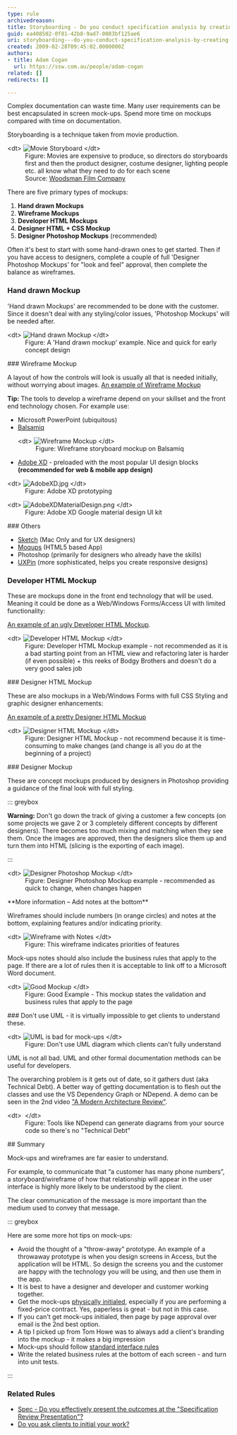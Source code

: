 ```yaml
---
type: rule
archivedreason: 
title: Storyboarding - Do you conduct specification analysis by creating mock-ups?
guid: ea408502-0f81-42b8-9ad7-0083bf125ae6
uri: storyboarding---do-you-conduct-specification-analysis-by-creating-mock-ups
created: 2009-02-28T09:45:02.0000000Z
authors:
- title: Adam Cogan
  url: https://ssw.com.au/people/adam-cogan
related: []
redirects: []

---
```


Complex documentation can waste time. Many user requirements can be best encapsulated in screen mock-ups. Spend more time on mockups compared with time on documentation.


<!--endintro-->

Storyboarding is a technique taken from movie production.
<dl class="image">&lt;dt&gt; <img src="movie-storyboard.jpg" alt="Movie Storyboard"> &lt;/dt&gt;<dd>Figure: Movies are expensive to produce, so directors do storyboards first and then the product designer, costume designer, lighting people etc. all know what they need to do for each scene<br>Source: <a href="http://www.thewoodsmanfilm.com/importance-storyboarding-filmmaking/">Woodsman Film Company </a><br></dd></dl>
There are five primary types of mockups:

1. **Hand drawn Mockups**
2. **Wireframe Mockups**
3. **Developer HTML Mockups**
4. **Designer HTML + CSS Mockup**
5. **Designer Photoshop Mockups** (recommended)


Often it's best to start with some hand-drawn ones to get started. Then if you have access to designers, complete a couple of full 'Designer Photoshop Mockups' for "look and feel" approval, then complete the balance as wireframes.

### Hand drawn Mockup

'Hand drawn Mockups' are recommended to be done with the customer. Since it doesn't deal with any styling/color issues, 'Photoshop Mockups' will be needed after.
<dl class="image">&lt;dt&gt; <img src="Hand-Drawn-Mockup.jpg" alt="Hand drawn Mockup"> &lt;/dt&gt;<dd>Figure: A 'Hand drawn mockup' example. Nice and quick for early concept design<br></dd></dl>
### Wireframe Mockup


A layout of how the controls will look is usually all that is needed initially, without worrying about images. [An example of Wireframe Mockup](http://www.ssw.com.au/projects/ml_elaw/scenarios/index.html)

**Tip:** The tools to develop a wireframe depend on your skillset and the front end technology chosen. For example use:

* Microsoft PowerPoint (ubiquitous)
* [Balsamiq](http://www.balsamiq.com/)<dl class="image">&lt;dt&gt; <img src="c24602_WireframeMockup.jpg" alt="Wireframe Mockup"> &lt;/dt&gt;<dd>Figure: Wireframe storyboard mockup on Balsamiq</dd></dl>
* [Adobe XD](http://www.adobe.com/au/products/experience-design.html) - preloaded with the most popular UI design blocks  **(recommended for web & mobile app design)**

<dl class="image">&lt;dt&gt; <img src="AdobeXD.jpg" alt="AdobeXD.jpg"> &lt;/dt&gt;<dd>Figure: Adobe XD prototyping<br></dd></dl><dl class="image">&lt;dt&gt; <img src="AdobeXDMaterialDesign.png" alt="AdobeXDMaterialDesign.png"> &lt;/dt&gt;<dd>Figure: Adobe XD Google material design UI kit</dd></dl>
### Others 


* [Sketch](https://www.sketchapp.com/) (Mac Only and for UX designers)
* [Moqups](https://moqups.com/) (HTML5 based App)
* Photoshop (primarily for designers who already have the skills)
* [UXPin](http://uxpin.com/) (more sophisticated, helps you create responsive designs)


### Developer HTML Mockup

These are mockups done in the front end technology that will be used. Meaning it could be done as a Web/Windows Forms/Access UI with limited functionality:

[An example of an ugly Developer HTML Mockup](http://www.ssw.com.au/Projects/AC_Metalcorp/Default.aspx).
<dl class="image">&lt;dt&gt; <img src="1d9b4a_DeveloperHTMLMockup.jpg" alt="Developer HTML Mockup"> &lt;/dt&gt;<dd>Figure: Developer HTML Mockup example - not recommended as it is a bad starting point from an HTML view and refactoring later is harder (if even possible) + this reeks of Bodgy Brothers and doesn't do a very good sales job</dd></dl>
### Designer HTML Mockup

These are also mockups in a Web/Windows Forms with full CSS Styling and graphic designer enhancements:

[An example of a pretty Designer HTML Mockup](http://www.ssw.com.au/projects/ml_elaw/html/clientpage.html)
<dl class="image">&lt;dt&gt; <img src="11fe40_HTMLMockup.jpg" alt="Designer HTML Mockup"> &lt;/dt&gt;<dd>Figure: Designer HTML Mockup - not recommend because it is time-consuming to make changes (and change is all you do at the beginning of a project)</dd></dl>
### Designer Mockup

These are concept mockups produced by designers in Photoshop providing a guidance of the final look with full styling.


::: greybox

**Warning:** Don't go down the track of giving a customer a few concepts (on some projects we gave 2 or 3 completely different concepts by different designers). There becomes too much mixing and matching when they see them. Once the images are approved, then the designers slice them up and turn them into HTML (slicing is the exporting of each image).

:::

<dl class="image">&lt;dt&gt; <img src="1d6c03_PSMockup.jpg" alt="Designer Photoshop Mockup"> &lt;/dt&gt;<dd>Figure: Designer Photoshop Mockup example - recommended as quick to change, when changes happen </dd></dl>
**More information – Add notes at the bottom**

Wireframes should include numbers (in orange circles) and notes at the bottom, explaining features and/or indicating priority.
<dl class="goodImage">&lt;dt&gt; <img src="wireframe-with-notes.jpg" alt="Wireframe with Notes"> &lt;/dt&gt;<dd>Figure: This wireframe indicates priorities of features </dd></dl>
Mock-ups notes should also include the business rules that apply to the page. If there are a lot of rules then it is acceptable to link off to a Microsoft Word document.
<dl class="goodImage">&lt;dt&gt; <img src="88215b_Mockup_1.jpg" alt="Good Mockup"> &lt;/dt&gt;<dd>Figure: Good Example - This mockup states the validation and business rules that apply to the page </dd></dl>
### Don't use UML - it is virtually impossible to get clients to understand these.
<dl class="badImage">&lt;dt&gt; <img src="Bad-UML.jpg" alt="UML is bad for mock-ups"> &lt;/dt&gt;<dd>Figure: Don't use UML diagram which clients can't fully understand</dd></dl>
UML is not all bad. UML and other formal documentation methods can be useful for developers.

The overarching problem is it gets out of date, so it gathers dust (aka Technical Debt).
A better way of getting documentation is to flesh out the classes and use the VS Dependency Graph or NDepend.
A demo can be seen in the 2nd video ["A Modern Architecture Review"](http://channel9.msdn.com/Events/TechEd/Australia/2012?sort=sequential&direction=desc&term=&s=adam%2Bcogan).
<dl class="image">&lt;dt&gt; <img src="23f19c_ndepend.png" alt=""> &lt;/dt&gt;<dd>Figure: Tools like NDepend can generate diagrams from your source code so there's no "Technical Debt" </dd></dl>
## Summary

Mock-ups and wireframes are far easier to understand.

For example, to communicate that “a customer has many phone numbers”, a storyboard/wireframe of how that relationship will appear in the user interface is highly more likely to be understood by the client.

The clear communication of the message is more important than the medium used to convey that message.


::: greybox

Here are some more hot tips on mock-ups:

* Avoid the thought of a "throw-away" prototype. An example of a throwaway prototype is when you design screens in Access, but the application will be HTML. So design the screens you and the customer are happy with the technology you will be using, and then use them in the app.
* It is best to have a designer and developer and customer working together.
* Get the mock-ups [physically initialed](/Pages/AskClientsToInitialYourWork.aspx), especially if you are performing a fixed-price contract. Yes, paperless is great - but not in this case.
* If you can't get mock-ups initialed, then page by page approval over email is the 2nd best option.
* A tip I picked up from Tom Howe was to always add a client's branding into the mockup - it makes a big impression
* Mock-ups should follow [standard interface rules](http://www.ssw.com.au/ssw/Standards/Rules/RulesToBetterInterfaces.aspx)
* Write the related business rules at the bottom of each screen - and turn into unit tests.


:::


### Related Rules

* [Spec - Do you effectively present the outcomes at the "Specification Review Presentation"?](/_layouts/15/FIXUPREDIRECT.ASPX?WebId=3dfc0e07-e23a-4cbb-aac2-e778b71166a2&TermSetId=07da3ddf-0924-4cd2-a6d4-a4809ae20160&TermId=2a0ffac9-689f-481a-a76b-56bd680310a9)
* [Do you ask clients to initial your work?](/_layouts/15/FIXUPREDIRECT.ASPX?WebId=3dfc0e07-e23a-4cbb-aac2-e778b71166a2&TermSetId=07da3ddf-0924-4cd2-a6d4-a4809ae20160&TermId=69588363-1343-4697-8520-a04465e4ac1b)
